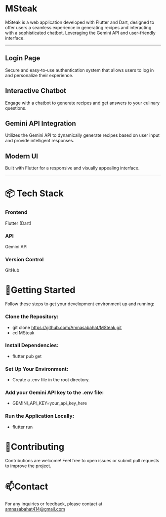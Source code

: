 # **MSteak** 
MSteak is a web application developed with Flutter and Dart, designed to offer users a seamless experience in generating recipes and interacting with a sophisticated chatbot. Leveraging the Gemini API and user-friendly interface.

----------

## **Login Page**
Secure and easy-to-use authentication system that allows users to log in and personalize their experience.

## **Interactive Chatbot**
Engage with a chatbot to generate recipes and get answers to your culinary questions.

## **Gemini API Integration**
Utilizes the Gemini API to dynamically generate recipes based on user input and provide intelligent responses.

## **Modern UI**
Built with Flutter for a responsive and visually appealing interface.

---

# 📦 **Tech Stack**

### Frontend
Flutter (Dart)

### API
Gemini API

### Version Control
GitHub




# 🌟Getting Started
Follow these steps to get your development environment up and running:

### Clone the Repository:

 * git clone https://github.com/Amnasabahat/MSteak.git
 * cd MSteak
### Install Dependencies:

 * flutter pub get
### Set Up Your Environment:

  * Create a .env file in the root directory.
### Add your Gemini API key to the .env file:

  * GEMINI_API_KEY=your_api_key_here
### Run the Application Locally:

  * flutter run

# 🤝Contributing
Contributions are welcome! Feel free to open issues or submit pull requests to improve the project.

# 📫Contact
For any inquiries or feedback, please contact  at amnasabahat414@gmail.com
